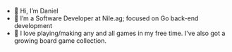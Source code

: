 - 👋 Hi, I’m Daniel
- 🌱 I’m a Software Developer at Nile.ag; focused on Go back-end development
- 🎲 I love playing/making any and all games in my free time. I've also got a growing board game collection.

<!---
This is a ✨ special ✨ repository because its `README.md` (this file) appears on your GitHub profile.
You can click the Preview link to take a look at your changes.
--->

